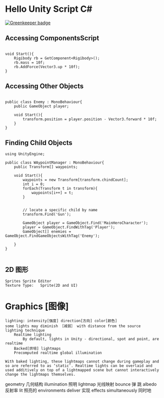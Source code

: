 # Hello Unity Script C#

[![Greenkeeper badge](https://badges.greenkeeper.io/NextZeus/hellounity.svg)](https://greenkeeper.io/)

## Accessing ComponentsScript 
```

void Start(){
	Rigibody rb = GetComponent<Rigibody>();
	rb.mass = 10f;
	rb.AddForce(Vector3.up * 10f);
}

```

## Accessing Other Objects
```

public class Enemy : MonoBehaviour{
	public GameObject player;
	
	void Start(){
		transform.position = player.position - Vector3.forward * 10f;
	}
}

```

## Finding Child Objects
```
using UnityEngine;

public class WAypointManager : MonoBehaviour{
	public Transform[] waypoints;

	void Start(){
		waypoints = new Transform[transform.chindCount];
		int i = 0;
		forEach(Transform t in transform){
			waypoints[i++] = t;
		}
		

		// locate a specific child by name 
		transform.Find('Gun');
		
		GameObject player = GameObject.Find('MainHeroCharacter');
		player = GameObject.FindWithTag('Player');
		GameObject[] enemies = GameObject.FindGameObjectsWithTag('Enemy');

	}
}	


```

## 2D 图形

	Sprites Sprite Editor
	Texture Type:	Sprite(2D and UI)

# Graphics [图像]
	lighting: intensity[强度] direction[方向] color[颜色]
	some lights may diminish ［减弱］ with distance from the source
	lighting technique
		Realtime lighting
			By default, lights in Unity - directional, spot and point, are realtime
		Backed[烘培] lightmaps
		Precomputed realtime global illumination

	With baked lighting, these lightmaps cannot change during gameplay and so are referred to as ‘static’. Realtime lights can be overlaid and used additively on top of a lightmapped scene but cannot interactively change the lightmaps themselves.



geometry 几何结构
illumination 照明
lightmap 光线映射
bounce 弹 跳
albedo 反射率
lit 照亮的 environments 
deliver 实现 effects 
simultaneously 同时地